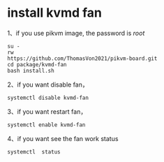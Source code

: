 # install kvmd fan
1、if you use pikvm image, the password is *root*
```
su -
rw
https://github.com/ThomasVon2021/pikvm-board.git
cd package/kvmd-fan
bash install.sh
```

2、if you want disable fan，
```
systemctl disable kvmd-fan
```

3、if you want restart fan，
```
systemctl enable kvmd-fan
```

4、if you want see the fan work status
```
systemctl  status
```